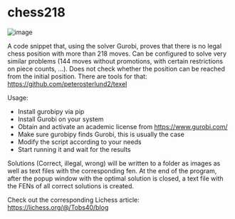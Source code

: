 # chess218

![image](https://github.com/Tobs40/chess218/assets/63099057/30f000d3-0ad6-45cf-92dd-059dc5b34ee6)

A code snippet that, using the solver Gurobi, proves that there is no legal chess position with more than 218 moves.
Can be configured to solve very similar problems (144 moves without promotions, with certain restrictions on piece counts, ...).
Does not check whether the position can be reached from the initial position. There are tools for that: https://github.com/peterosterlund2/texel

Usage:
- Install gurobipy via pip
- Install Gurobi on your system
- Obtain and activate an academic license from https://www.gurobi.com/
- Make sure gurobipy finds Gurobi, this is usually the case
- Modify the script according to your needs
- Start running it and wait for the results

Solutions (Correct, illegal, wrong) will be written to a folder as images as well as text files with the corresponding fen.
At the end of the program, after the popup window with the optimal solution is closed, a text file with the FENs of all correct solutions is created.



Check out the corresponding Lichess article: https://lichess.org/@/Tobs40/blog
